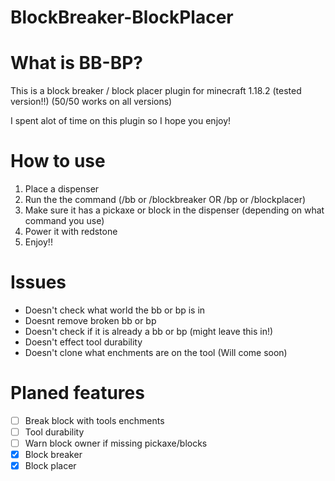 # BlockBreaker-BlockPlacer

# What is BB-BP?

This is a block breaker / block placer plugin for minecraft 1.18.2 (tested version!!) (50/50 works on all versions)

I spent alot of time on this plugin so I hope you enjoy!

# How to use
1. Place a dispenser
2. Run the the command (/bb or /blockbreaker OR /bp or /blockplacer)
3. Make sure it has a pickaxe or block in the dispenser (depending on what command you use)
4. Power it with redstone
5. Enjoy!!

# Issues

- Doesn't check what world the bb or bp is in
- Doesnt remove broken bb or bp
- Doesn't check if it is already a bb or bp (might leave this in!)
- Doesn't effect tool durability
- Doesn't clone what enchments are on the tool (Will come soon)


# Planed features
- [ ] Break block with tools enchments
- [ ] Tool durability
- [ ] Warn block owner if missing pickaxe/blocks
- [x] Block breaker
- [x] Block placer
